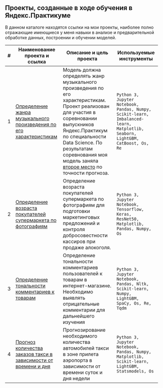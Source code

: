 ## Проекты, созданные в ходе обучения в Яндекс.Практикуме


В данном каталоге находятся ссылки на мои проекты, наиболее полно отражающие имеющиеся у меня навыки в анализе и предварительной обработке данных, построении и обучении моделей.

| # 	| **Наименование проекта и ссылка** 	| **Описание и цель проекта** 	| **Используемые инструменты** 	|
|---	|---	|---	|---	|
| 1 	| [Определение жанра музыкального произведения по его характеристикам](https://github.com/arconpl/yandex_practicum_projects/tree/main/music_genre_prediction) 	| Модель должна определять жанр музыкального произведения по его характеристикам.   Проект реализован для участия в соревновании выпускников Яндекс.Практикум по специальности Data Science.  По результатам соревнования моя модель заняла [второе место](https://www.kaggle.com/competitions/music-genre-prediction-m124ds/leaderboard?) по точности прогноза. 	| ```Python 3, Jupyter Notebook, Pandas, Numpy, Scikit-learn, Imbalanced-learn, Matplotlib, Seaborn, LightGBM, CatBoost, Os, Re``` 	|
| 2 	| [Определение возраста покупателей супермаркета по фотографиям](https://github.com/arconpl/yandex_practicum_projects/tree/main/customer_age) 	| Определение возраста покупателей супермаркета по фотографиям для подготовки маркетинговых предложений и контроля добросовестности кассиров при продаже алокоголя.  	| ```Python 3, Jupyter Notebook, Tensorflow, Keras, ResNet50, Matplotlib, Pandas, Numpy, Os``` 	|
| 3 	| [Определение тональности комментариев к товарам](https://github.com/arconpl/yandex_practicum_projects/tree/main/commentary_tone) 	| Определение тональности комментариев пользователей к товарам в интернет-магазине. Необходимо выявлять отрицательные комментарии для дальнейшего изучения 	| ```Python 3, Jupyter Notebook, Pandas, Nltk, Scikit-learn, Numpy, LightGBM, SpaCy, Os, Re, Tqdm``` 	|
| 4 	| [Прогноз количества заказов такси в зависимости от времени и дня](https://github.com/arconpl/yandex_practicum_projects/tree/main/taxi_count) 	| Прогнозирование необходимого количества автомобилей такси в зоне прилета аэропорта в зависимости от времени суток и дня недели 	| ```Python 3, Jupyter Notebook, Pandas, Numpy, Matplotlib, Scikit-learn, LightGBM, Statsmodels, Os``` 	|
